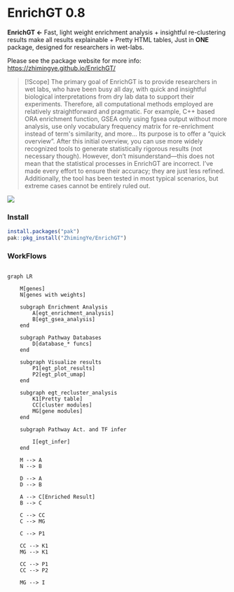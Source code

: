# EnrichGT 0.8

**EnrichGT \<-** Fast, light weight enrichment analysis + insightful re-clustering results make all results explainable + Pretty HTML tables, Just in **ONE** package, designed for researchers in wet-labs. 

Please see the package website for more info: <https://zhimingye.github.io/EnrichGT/>

> [!Scope]
> The primary goal of EnrichGT is to provide researchers in wet labs, who have been busy all day, with quick and insightful biological interpretations from dry lab data to support their experiments. Therefore, all computational methods employed are relatively straightforward and pragmatic. For example, C++ based ORA enrichment function, GSEA only using fgsea output without more analysis, use only vocabulary frequency matrix for re-enrichment instead of term's similarity, and more... Its purpose is to offer a “quick overview”. After this initial overview, you can use more widely recognized tools to generate statistically rigorous results (not necessary though). However, don’t misunderstand—this does not mean that the statistical processes in EnrichGT are incorrect. I’ve made every effort to ensure their accuracy; they are just less refined. Additionally, the tool has been tested in most typical scenarios, but extreme cases cannot be entirely ruled out.

![](https://zhimingye.github.io/EnrichGT/enrichGTTable.jpg)


### Install

``` r
install.packages("pak")
pak::pkg_install("ZhimingYe/EnrichGT")
```

### WorkFlows

``` mermaid

graph LR
    
    M[genes]
    N[genes with weights]
    
    subgraph Enrichment Analysis
        A[egt_enrichment_analysis]
        B[egt_gsea_analysis]
    end

    subgraph Pathway Databases
        D[database_* funcs]
    end

    subgraph Visualize results
        P1[egt_plot_results]
        P2[egt_plot_umap]
    end

    subgraph egt_recluster_analysis
        K1[Pretty table]
        CC[cluster modules]
        MG[gene modules]
    end

    subgraph Pathway Act. and TF infer 
        
        I[egt_infer]
    end
    
    M --> A
    N --> B
    
    D --> A
    D --> B
    
    A --> C[Enriched Result]
    B --> C

    C --> CC
    C --> MG

    C --> P1

    CC --> K1
    MG --> K1

    CC --> P1
    CC --> P2

    MG --> I



```

